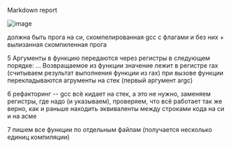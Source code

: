 Markdown report

![image](https://user-images.githubusercontent.com/114473740/197335272-b4a5eef8-d401-4dce-ad53-26b7bfa52687.png)

должна быть прога на си, скомпелированная gcc с флагами и без них + вылизанная скомпиленная прога

5
Аргументы в функцию передаются через регистры в следующем порядке: ...
Возвращаемое из функции значение лежит в регистре rax (считываем результат выполнения функции из rax)
при вызове функции перекладываются агрументы на стек (первый аргумент argc)

6
рефакторинг -- gcc всё кидает на стек, а это не нужно, заменяем регистры, где надо (и указываем),
проверяем, что всё работает так же верно, как и раньше
находить эквиваленты между строками кода на си и на асме

7
пишем все функции по отдельным файлам (получается несколько единиц компиляции)
